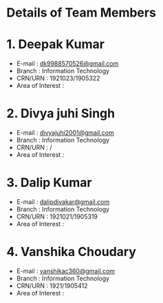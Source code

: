 # Details of Team Members #
# 1.  Deepak Kumar
- E-mail : dk9988570526@gmail.com
- Branch : Information Technology
- CRN/URN : 1921023/1905322
- Area of Interest : 

# 2. Divya juhi Singh
- E-mail : divyajuhi2001@gmail.com
- Branch : Information Technology
- CRN/URN : /
- Area of Interest : 

# 3. Dalip Kumar
- E-mail : dalipdivakar@gmail.com
- Branch : Information Technology
- CRN/URN : 1921021/1905319
- Area of Interest : 

# 4. Vanshika Choudary
- E-mail : vanshikac360@gmail.com
- Branch : Information Technology
- CRN/URN : 1921/1905412
- Area of Interest : 
